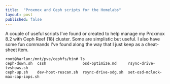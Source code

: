 ```yaml
---
title:  "Proxmox and Ceph scripts for the Homelabs"
layout: post
published: false
---
```


A couple of useful scripts I've found or created to help manage my Proxmox 8.2 with Ceph Reef (18) cluster. Some are simplistic but useful. I also have some fun commands I've found along the way that I just keep as a cheat-sheet item.

<!-- excerpt-end -->

```console
root@harlan:/mnt/pve/cephfs/bin# ls
ceph-down.sh  cssh                osd-optimize.md     rsync-drive-tvshows.sh
ceph-up.sh    dev-host-rescan.sh  rsync-drive-sdg.sh  set-osd-mclock-max-cap-iops.sh
```
